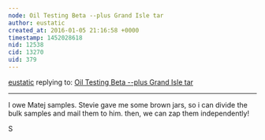```yaml
---
node: Oil Testing Beta --plus Grand Isle tar
author: eustatic
created_at: 2016-01-05 21:16:58 +0000
timestamp: 1452028618
nid: 12538
cid: 13270
uid: 379
---
```




[eustatic](../profile/eustatic) replying to: [Oil Testing Beta --plus Grand Isle tar](../notes/eustatic/12-22-2015/oil-testing-beta-plus-grand-isle-tar)

----
I owe Matej samples.  Stevie gave me some brown jars, so i can divide the bulk samples and mail them to him.  then, we can zap them independently!  

S